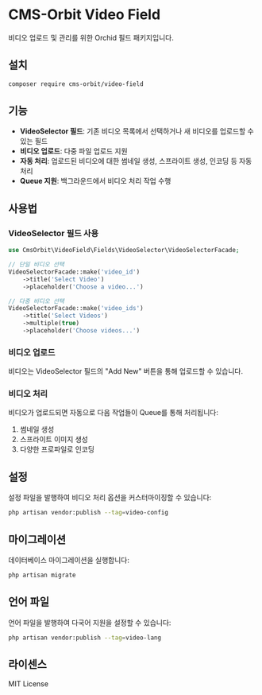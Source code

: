# CMS-Orbit Video Field

비디오 업로드 및 관리를 위한 Orchid 필드 패키지입니다.

## 설치

```bash
composer require cms-orbit/video-field
```

## 기능

- **VideoSelector 필드**: 기존 비디오 목록에서 선택하거나 새 비디오를 업로드할 수 있는 필드
- **비디오 업로드**: 다중 파일 업로드 지원
- **자동 처리**: 업로드된 비디오에 대한 썸네일 생성, 스프라이트 생성, 인코딩 등 자동 처리
- **Queue 지원**: 백그라운드에서 비디오 처리 작업 수행

## 사용법

### VideoSelector 필드 사용

```php
use CmsOrbit\VideoField\Fields\VideoSelector\VideoSelectorFacade;

// 단일 비디오 선택
VideoSelectorFacade::make('video_id')
    ->title('Select Video')
    ->placeholder('Choose a video...')

// 다중 비디오 선택
VideoSelectorFacade::make('video_ids')
    ->title('Select Videos')
    ->multiple(true)
    ->placeholder('Choose videos...')
```

### 비디오 업로드

비디오는 VideoSelector 필드의 "Add New" 버튼을 통해 업로드할 수 있습니다.

### 비디오 처리

비디오가 업로드되면 자동으로 다음 작업들이 Queue를 통해 처리됩니다:

1. 썸네일 생성
2. 스프라이트 이미지 생성
3. 다양한 프로파일로 인코딩

## 설정

설정 파일을 발행하여 비디오 처리 옵션을 커스터마이징할 수 있습니다:

```bash
php artisan vendor:publish --tag=video-config
```

## 마이그레이션

데이터베이스 마이그레이션을 실행합니다:

```bash
php artisan migrate
```

## 언어 파일

언어 파일을 발행하여 다국어 지원을 설정할 수 있습니다:

```bash
php artisan vendor:publish --tag=video-lang
```

## 라이센스

MIT License
